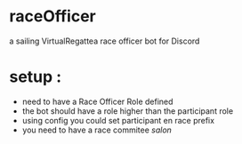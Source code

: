 # raceOfficer
a sailing VirtualRegattea race officer bot for Discord


# setup :
* need to have a Race Officer Role defined
* the bot should have a role higher than the participant role
* using config you could set participant en race prefix
* you need to have a race commitee  _salon_

